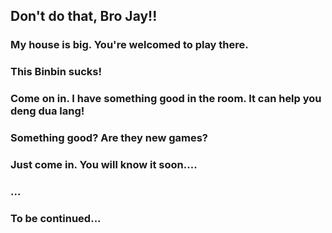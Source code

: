 ## Don't do that, Bro Jay!!

### My house is big. You're welcomed to play there.

### This Binbin sucks!

### Come on in. I have something good in the room. It can help you deng dua lang!

### Something good? Are they new games?

### Just come in. You will know it soon....

### ...

### To be continued...
